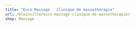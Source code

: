 ```yaml
---
title: "Euro Massage - Clinique de massothérapie"
url: /blainville/euro-massage-clinique-de-massotherapie/
shop: Massage
---
```

